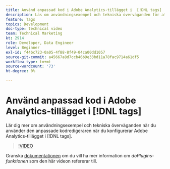 ```yaml
---
title: Använd anpassad kod i Adobe Analytics-tillägget i  [!DNL tags]
description: Läs om användningsexempel och tekniska överväganden för att använda den anpassade kodredigeraren när du konfigurerar Adobe Analytics-tillägget i  [!DNL tags].
feature: Tags
topics: Development
doc-type: technical video
team: Technical Marketing
kt: 2914
role: Developer, Data Engineer
level: Beginner
exl-id: f44bc723-0a05-4f88-8f49-04ca00dd1057
source-git-commit: a45667a8d7ccb46b9e33bd11a78fac9714a61df5
workflow-type: tm+mt
source-wordcount: '73'
ht-degree: 0%

---
```


# Använd anpassad kod i Adobe Analytics-tillägget i [!DNL tags]

Lär dig mer om användningsexempel och tekniska överväganden när du använder den anpassade kodredigeraren när du konfigurerar Adobe Analytics-tillägget i [!DNL tags].

>[!VIDEO](https://video.tv.adobe.com/v/27272/?quality=12&learn=on)

Granska [dokumentationen](https://experienceleague.adobe.com/docs/analytics/implementation/vars/plugins/impl-plugins.html) om du vill ha mer information om <i>doPlugins-funktionen</i> som den här videon refererar till.
